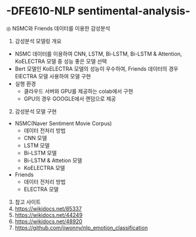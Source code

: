 # -DFE610-NLP sentimental-analysis-
◎ NSMC와 Friends 데이터를 이용한 감성분석

1. 감성분석 모델링 개요
  - NSMC 데이터를 이용하여 CNN, LSTM, Bi-LSTM, Bi-LSTM & Attention, KoELECTRA 모델 중 성능 좋은 모델 선택
  - Bert 모델인 KoELECTRA 모델의 성능이 우수하여, Friends 데이터의 경우 ElECTRA 모델 사용하여 모델 구현
  - 실행 환경
    - 클라우드 서버와 GPU를 제공하는 colab에서 구현
    - GPU의 경우 GOOGLE에서 랜덤으로 제공
   
2. 감성분석 모델 구현
  - NSMC(Naver Sentiment Movie Corpus)
    - 데이터 전처리 방법
    - CNN 모델
    - LSTM 모델
    - Bi-LSTM 모델
    - Bi-LSTM & Attetion 모델
    - KoELECTRA 모델
  - Friends
    - 데이터 전처리 방법
    - ELECTRA 모델
  
3. 참고 사이트
1. https://wikidocs.net/85337
2. https://wikidocs.net/44249
3. https://wikidocs.net/48920
4. https://github.com/jiwonny/nlp_emotion_classification

